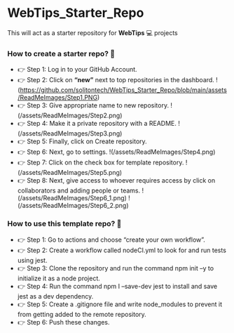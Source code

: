 # WebTips_Starter_Repo
This will act as a starter repository for **WebTips** 💻 projects

### How to create a starter repo? 🏁

- 👉 Step 1: Log in to your GitHub Account.
- 👉 Step 2: Click on **“new”** next to top repositories in the dashboard.
  !(https://github.com/solitontech/WebTips_Starter_Repo/blob/main/assets/ReadMeImages/Step1.PNG)
- 👉 Step 3: Give appropriate name to new repository.
  !(/assets/ReadMeImages/Step2.png)
- 👉 Step 4: Make it a private repository with a README.
  !(/assets/ReadMeImages/Step3.png)
- 👉 Step 5: Finally, click on Create repository.
- 👉 Step 6: Next, go to settings.
  !(/assets/ReadMeImages/Step4.png)
- 👉 Step 7:  Click on the check box for template repository.
  !(/assets/ReadMeImages/Step5.png)
- 👉 Step 8: Next, give access to whoever requires access by click on collaborators and adding people or teams.
  !(/assets/ReadMeImages/Step6_1.png)
  !(/assets/ReadMeImages/Step6_2.png)
 
### How to use this template repo? 🏁

- 👉 Step 1: Go to actions and choose “create your own workflow”.
- 👉 Step 2: Create a workflow called nodeCI.yml to look for and run tests using jest. 
- 👉 Step 3: Clone the repository and run the command npm init –y to initialize it as a node project.
- 👉 Step 4: Run the command npm I –save-dev jest to install and save jest as a dev dependency.
- 👉 Step 5: Create a .gitignore file and write node_modules to prevent it from getting added to the remote repository.
- 👉 Step 6: Push these changes.
